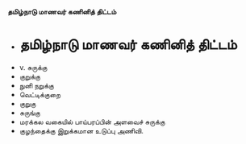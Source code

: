 **தமிழ்நாடு மாணவர் கணினித் திட்டம்**
- # தமிழ்நாடு மாணவர் கணினித் திட்டம்
- v. சுருக்கு
- குறுக்கு
- நுனி நறுக்கு
- வெட்டிக்குறை
- குறுகு
- சுருங்கு
- மரக்கல வகையில் பாய்பரப்பின் அளவைச் சுருக்கு
- குழந்தைக்கு இறுக்கமான உடுப்பு அணிவி.

